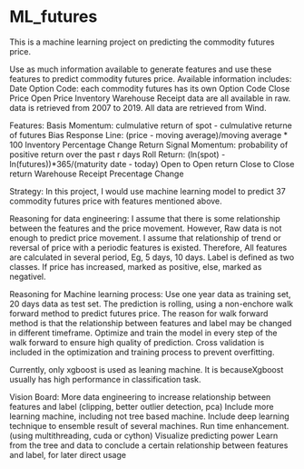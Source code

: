 # ML_futures

This is a machine learning project on predicting the commodity futures price.

Use as much information available to generate features and use these features to predict commodity futures price.
Available information includes:
  Date
  Option Code: each commodity futures has its own Option Code
  Close Price
  Open Price
  Inventory
  Warehouse Receipt
data are all available in raw. data is retrieved from 2007 to 2019. All data are retrieved from Wind.

Features:
  Basis Momentum: culmulative return of spot - culmulative returne of futures
  Bias Response Line: (price - moving average)/moving average * 100
  Inventory Percentage Change
  Return Signal Momentum: probability of positive return over the past r days
  Roll Return: (ln(spot) - ln(futures))*365/(maturity date - today)
  Open to Open return
  Close to Close return
  Warehouse Receipt Precentage Change
  

Strategy:
  In this project, I would use machine learning model to predict 37 commodity futures price with features mentioned above.
  
  Reasoning for data engineering: 
  I assume that there is some relationship between the features and the price movement. 
  However, Raw data is not enough to predict price movement. I assume that relationship of trend or reversal of price with a 
  periodic features is existed. Therefore, All features are calculated in several period, Eg, 5 days, 10 days. 
  Label is defined as two classes. If price has increased, marked as positive, else, marked as negativel.
  
  Reasoning for Machine learning process: 
  Use one year data as training set, 20 days data as test set. The prediction is rolling, 
  using a non-enchore walk forward method to predict futures price.
  The reason for walk forward method is that the relationship between features and label may be changed in different timeframe.
  Optimize and train the model in every step of the walk forward to ensure high quality of prediction. Cross validation is included
  in the optimization and training process to prevent overfitting.
  
  Currently, only xgboost is used as leaning machine. It is becauseXgboost usually has high performance in classification task. 
 
Vision Board:
  More data engineering to increase relationship between features and label (clipping, better outlier detection, pca)
  Include more learning machine, including not tree based machine.
  Include deep learning technique to ensemble result of several machines.
  Run time enhancement. (using multithreading, cuda or cython)
  Visualize predicting power
  Learn from the tree and data to conclude a certain relationship between features and label, for later direct usage
